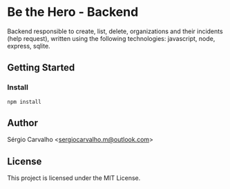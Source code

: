 # Be the Hero - Backend
Backend responsible to create, list, delete, organizations and their incidents (help request), written using the following technologies: javascript, node, express, sqlite.

## Getting Started

### Install
```npm install```

## Author
Sérgio Carvalho <<sergiocarvalho.m@outlook.com>>

## License
This project is licensed under the MIT License.
